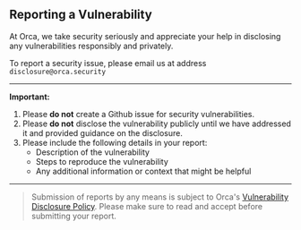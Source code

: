 
## Reporting a Vulnerability

At Orca, we take security seriously and appreciate your help in disclosing any vulnerabilities responsibly and privately.

To report a security issue, please email us at address `disclosure@orca.security`

---
**Important:**

   1. Please **do not** create a Github issue for security vulnerabilities.
   2. Please **do not** disclose the vulnerability publicly until we have addressed it and provided guidance on the disclosure.
   3. Please include the following details in your report:
         - Description of the vulnerability
         - Steps to reproduce the vulnerability
         - Any additional information or context that might be helpful

---

> Submission of reports by any means is subject to Orca's [Vulnerability Disclosure Policy](https://trustcenter.orca.security/?itemUid=ff1626be-71c0-4468-b93c-82fe08aac01f&source=documents_card). Please make sure to read and accept before submitting your report.
